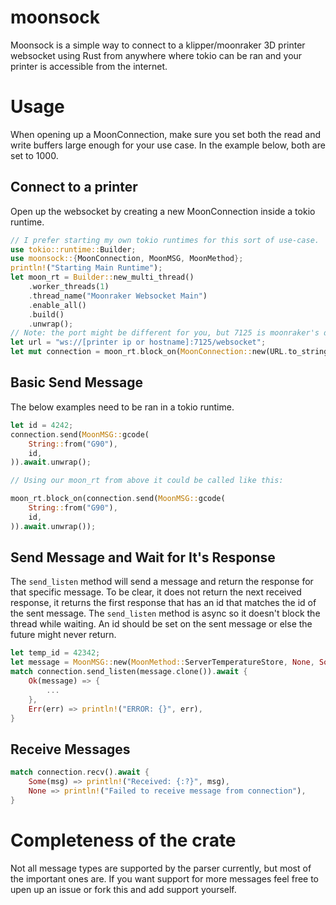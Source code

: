 # moonsock

Moonsock is a simple way to connect to a klipper/moonraker 3D printer websocket using Rust from anywhere where tokio can be ran and your printer is accessible from the internet.

# Usage

When opening up a MoonConnection, make sure you set both the read and write buffers large enough for your use case. In the example below, both are set to 1000.

## Connect to a printer
Open up the websocket by creating a new MoonConnection inside a tokio runtime.

```rust
// I prefer starting my own tokio runtimes for this sort of use-case. 
use tokio::runtime::Builder;
use moonsock::{MoonConnection, MoonMSG, MoonMethod};
println!("Starting Main Runtime");
let moon_rt = Builder::new_multi_thread()
    .worker_threads(1)
    .thread_name("Moonraker Websocket Main")
    .enable_all()
    .build()
    .unwrap();
// Note: the port might be different for you, but 7125 is moonraker's default port. Check your moonraker.conf if you have problems
let url = "ws://[printer ip or hostname]:7125/websocket";
let mut connection = moon_rt.block_on(MoonConnection::new(URL.to_string(), 1000, 1000));
```

## Basic Send Message
The below examples need to be ran in a tokio runtime. 
```rust
let id = 4242;
connection.send(MoonMSG::gcode(
    String::from("G90"),
    id,
)).await.unwrap();

// Using our moon_rt from above it could be called like this:

moon_rt.block_on(connection.send(MoonMSG::gcode(
    String::from("G90"),
    id,
)).await.unwrap());
```

## Send Message and Wait for It's Response
The `send_listen` method will send a message and return the response for that specific message. To be clear, it does not return the next received response, it returns the first response that has an id that matches the id of the sent message. The `send_listen` method is async so it doesn't block the thread while waiting. An id should be set on the sent message or else the future might never return. 

```rust
let temp_id = 42342;
let message = MoonMSG::new(MoonMethod::ServerTemperatureStore, None, Some(temp_id));
match connection.send_listen(message.clone()).await {
    Ok(message) => {
        ...
    },
    Err(err) => println!("ERROR: {}", err),
}
```

## Receive Messages
```rust
match connection.recv().await {
    Some(msg) => println!("Received: {:?}", msg),
    None => println!("Failed to receive message from connection"),
}
```

# Completeness of the crate
Not all message types are supported by the parser currently, but most of the important ones are. If you want support for more messages feel free to upen up an issue or fork this and add support yourself.


